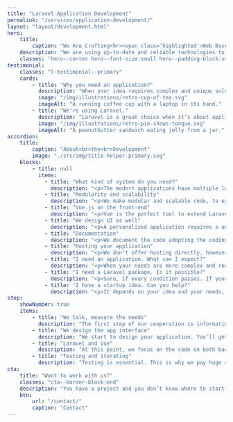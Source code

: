 ```yaml
---
title: "Laravel Application Development"
permalink: "/services/application-development/"
layout: "layout/development.html"
hero:
    title:
        caption: "We Are Crafting<br><span class='highlighted'>Web Based Applications</span>"
    description: "We are using up-to-date and reliable technologies to develop the end-product."
    classes: 'hero--center hero--font-size:small hero--padding-block:small'
testimonial:
    classes: "l-testimonial--primary"
    cards:
        - title: "Why you need an application?"
          description: "When your idea requires complex and unique solutions that are not easy to implement with a simple CMS or any other ready-to-use solution, the time has come to think about a web application."
          image: "/img/illustrations/retro-cup-of-tea.svg"
          imageAlt: "A running coffee cup with a laptop in its hand."
        - title: "We're using Laravel."
          description: "Laravel is a great choice when it’s about application development. It’s a complex and powerful PHP framework with a huge ecosystem around it. We have a deep knowledge of Laravel. Also, besides using it, we are contributors as well."
          image: "/img/illustrations/retro-pie-shows-tongue.svg"
          imageAlt: "A peanutbutter sandwich eating jelly from a jar."
accordion:
    title:
        caption: "About<br>the<br>Development"
        image: "./src/img/title-helper-primary.svg"
    blocks:
        - title: null
          items:
            - title: "What kind of system do you need?"
              description: "<p>The modern applications have multiple layers to serve the needs of the users eaisly. Maybe, you need an API layer, or a more complex CMS, we can help you.</p>"
            - title: "Modularity and scalability"
              description: "<p>We make modular and scalable code, to easily adopt to the needs that come later. Also, this approach makes the application easily testable and extendable.</p>"
            - title: "Vue.js on the front-end"
              description: "<p>Vue is the perfect tool to extend Laravel on the front-end. It covers everything we need, yet your application will be light and flexible.</p>"
            - title: "We design UI as well"
              description: "<p>A personalized application requires a unique UI as well. We design and set it up for you. You will get a clean and straightforward interface.</p>"
            - title: "Documentation"
              description: "<p>We document the code adopting the coding and documenting standards, to make the application easily understandable and futureproof. Also, documentation allows tools like static analysis to prevent bugs and issues.</p>"
            - title: "Hosting your application"
              description: "<p>We don't offer hosting directly, however based on our experience we can suggest reliable hosting services that fits your application.</p>"
            - title: "I need an application. What can I expect?"
              description: "<p>When your needs are more complex and require unique implementation, probably you need an application that offers more than WordPress. In this case, we are working with Laravel and adjust the environment to the framework.</p><p>We can design your UI as well alongside building the front-end based on Vue, which provides a modern, flexible and powerful interface.</p>"
            - title: "I need a Laravel package. Is it possible?"
              description: "<p>Sure, if every condition passes. If your needs matches that we can offer and your Laravel app is ready to handle the package, it can be done.</p><p>Deprecated Laravel versions do not get support, so update your application before planning to integrate a package.</p>"
            - title: "I have a startup idea. Can you help?"
              description: "<p>It depends on your idea and your needs, but we are sure that we can be a great fit.</p><p>By working with a modern stack (Laravel, Vue.js), we are sure that we can help you to take the next step. We can allocate our time once in a while for 3-6 months. But of course, we can adapt.</p>"
step:
    showNumber: true
    items:
        - title: "We talk, measure the needs"
          description: "The first step of our cooperation is information gathering and documentation writing to measure the project and set the goals."
        - title: "We design the app interface"
          description: "We start to design your application. You'll get a prototype in HTML and CSS that you can approve."
        - title: "Laravel and Vue"
          description: "At this point, we focus on the code on both back-end and front-end. This is where we build your app's core and functionality."
        - title: "Testing and iterating"
          description: "Testing is essential. This is why we pay huge attention to writing tests and fix the bugs we or you find. Then iterate."
cta:
    title: "Want to work with us?"
    classes: "cta--border-block:end"
    description: "You have a project and you don’t know where to start? Feel free to contact us to discuss you project’s details. Maybe we can help you."
    btn:
        url: "/contact/"
        caption: "Contact"
---
```

